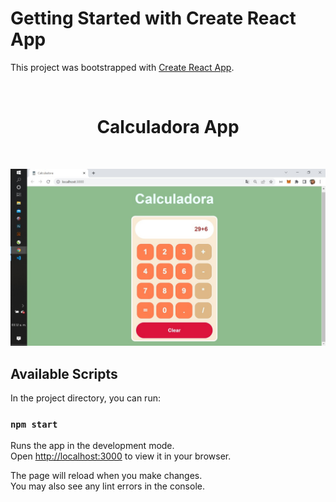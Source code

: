 # Getting Started with Create React App

This project was bootstrapped with [Create React App](https://github.com/facebook/create-react-app).


<br/>
<h1 align = "center" >Calculadora App </h1>
<br/>
<p>
 <img alignself=center width=800px src="fotoreadme.jpeg"  alt="calculadora" />
</p>

## Available Scripts

In the project directory, you can run:

### `npm start`

Runs the app in the development mode.\
Open [http://localhost:3000](http://localhost:3000) to view it in your browser.

The page will reload when you make changes.\
You may also see any lint errors in the console.
